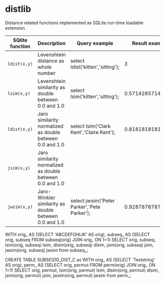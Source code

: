# distlib
 Distance related functions implemented as SQLite run-time loadable extension.

| SQlite function | Description |  Query example | Result example
| --- | --- | --- | --- | 
| `ldist(x,y)` | Levenshtein distance as whole number  | select ldist('kitten','sitting'); | 3 |
| `lsim(x,y)` | Levenshtein similarity as double between 0.0 and 1.0  | select lsim('kitten','sitting'); | 0.571428571428571 |
| `ldist(x,y)` | Jaro similarity normalized as double between 0.0 and 1.0 | select lsim('Clark Kent','Claire Kent'); | 0.818181818181818 |
| `jsim(x,y)` | Jaro similarity normalized as double between 0.0 and 1.0 | | |
| `jwsim(x,y)` | Jaro-Winkler similarity as double between 0.0 and 1.0 | select jwsim('Peter Parker','Pete Parker'); | 0.928787878787879 |



WITH orig_ AS (SELECT 'ABCDEFGHIJK' AS orig),
subseq_ AS (SELECT orig, subseq FROM subseq(orig) JOIN orig_ ON 1=1)
SELECT orig, subseq, lsim(orig, subseq) lsim, dlsim(orig, subseq) dlsim, jsim(orig, subseq) jsim, jwsim(orig, subseq) jwsim from subseq_;

CREATE TABLE SUBSEQ10_DIST_C as
WITH orig_ AS (SELECT 'Teststring' AS orig),
perm_ AS (SELECT orig, permut FROM perm(orig) JOIN orig_ ON 1=1)
SELECT orig, permut, lsim(orig, permut) lsim, dlsim(orig, permut) dlsim, jsim(orig, permut) jsim, jwsim(orig, permut) jwsim from perm_;
